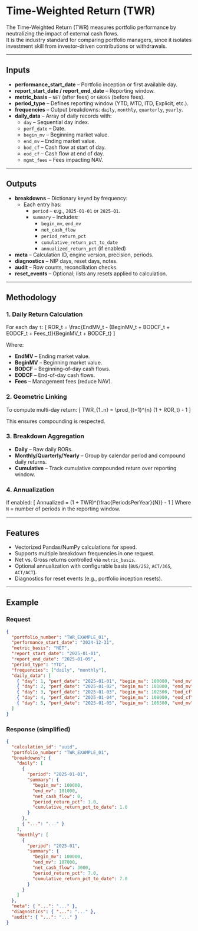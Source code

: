 
# Time-Weighted Return (TWR)

The Time-Weighted Return (TWR) measures portfolio performance by neutralizing the impact of external cash flows.  
It is the industry standard for comparing portfolio managers, since it isolates investment skill from investor-driven contributions or withdrawals.

---

## Inputs

- **performance_start_date** – Portfolio inception or first available day.
- **report_start_date / report_end_date** – Reporting window.
- **metric_basis** – `NET` (after fees) or `GROSS` (before fees).
- **period_type** – Defines reporting window (YTD, MTD, ITD, Explicit, etc.).
- **frequencies** – Output breakdowns: `daily`, `monthly`, `quarterly`, `yearly`.
- **daily_data** – Array of daily records with:
  - `day` – Sequential day index.
  - `perf_date` – Date.
  - `begin_mv` – Beginning market value.
  - `end_mv` – Ending market value.
  - `bod_cf` – Cash flow at start of day.
  - `eod_cf` – Cash flow at end of day.
  - `mgmt_fees` – Fees impacting NAV.

---

## Outputs

- **breakdowns** – Dictionary keyed by frequency:
  - Each entry has:
    - `period` – e.g., `2025-01-01` or `2025-Q1`.
    - `summary` – Includes:
      - `begin_mv`, `end_mv`
      - `net_cash_flow`
      - `period_return_pct`
      - `cumulative_return_pct_to_date`
      - `annualized_return_pct` (if enabled)
- **meta** – Calculation ID, engine version, precision, periods.
- **diagnostics** – NIP days, reset days, notes.
- **audit** – Row counts, reconciliation checks.
- **reset_events** – Optional; lists any resets applied to calculation.

---

## Methodology

### 1. Daily Return Calculation
For each day `t`:
\[
ROR_t = \frac{EndMV_t - (BeginMV_t + BODCF_t + EODCF_t + Fees_t)}{BeginMV_t + BODCF_t}
\]

Where:
- **EndMV** – Ending market value.
- **BeginMV** – Beginning market value.
- **BODCF** – Beginning-of-day cash flows.
- **EODCF** – End-of-day cash flows.
- **Fees** – Management fees (reduce NAV).

### 2. Geometric Linking
To compute multi-day return:
\[
TWR_{1..n} = \prod_{t=1}^{n} (1 + ROR_t) - 1
\]

This ensures compounding is respected.

### 3. Breakdown Aggregation
- **Daily** – Raw daily RORs.
- **Monthly/Quarterly/Yearly** – Group by calendar period and compound daily returns.
- **Cumulative** – Track cumulative compounded return over reporting window.

### 4. Annualization
If enabled:
\[
Annualized = (1 + TWR)^{\frac{PeriodsPerYear}{N}} - 1
\]
Where `N` = number of periods in the reporting window.

---

## Features

- Vectorized Pandas/NumPy calculations for speed.
- Supports multiple breakdown frequencies in one request.
- Net vs. Gross returns controlled via `metric_basis`.
- Optional annualization with configurable basis (`BUS/252`, `ACT/365`, `ACT/ACT`).
- Diagnostics for reset events (e.g., portfolio inception resets).

---

## Example

### Request
```json
{
  "portfolio_number": "TWR_EXAMPLE_01",
  "performance_start_date": "2024-12-31",
  "metric_basis": "NET",
  "report_start_date": "2025-01-01",
  "report_end_date": "2025-01-05",
  "period_type": "YTD",
  "frequencies": ["daily", "monthly"],
  "daily_data": [
    { "day": 1, "perf_date": "2025-01-01", "begin_mv": 100000, "end_mv": 101000 },
    { "day": 2, "perf_date": "2025-01-02", "begin_mv": 101000, "end_mv": 102500 },
    { "day": 3, "perf_date": "2025-01-03", "begin_mv": 102500, "bod_cf": 5000, "end_mv": 108000 },
    { "day": 4, "perf_date": "2025-01-04", "begin_mv": 108000, "eod_cf": -2000, "end_mv": 106500 },
    { "day": 5, "perf_date": "2025-01-05", "begin_mv": 106500, "end_mv": 107000 }
  ]
}
````

### Response (simplified)

```json
{
  "calculation_id": "uuid",
  "portfolio_number": "TWR_EXAMPLE_01",
  "breakdowns": {
    "daily": [
      {
        "period": "2025-01-01",
        "summary": {
          "begin_mv": 100000,
          "end_mv": 101000,
          "net_cash_flow": 0,
          "period_return_pct": 1.0,
          "cumulative_return_pct_to_date": 1.0
        }
      },
      { "...": "..." }
    ],
    "monthly": [
      {
        "period": "2025-01",
        "summary": {
          "begin_mv": 100000,
          "end_mv": 107000,
          "net_cash_flow": 3000,
          "period_return_pct": 7.0,
          "cumulative_return_pct_to_date": 7.0
        }
      }
    ]
  },
  "meta": { "...": "..." },
  "diagnostics": { "...": "..." },
  "audit": { "...": "..." }
}
```
 